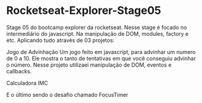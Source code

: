 # Rocketseat-Explorer-Stage05
Stage 05 do bootcamp explorer da rocketseat. Nesse stage é focado no intermediário do javascript. Na manipulação de DOM, modules, factory e etc. Aplicando tudo através de 03 projetos:

Jogo de Advinhação
Um jogo feito em javascript, para advinhar um numero de 0 a 10. Ele mostra o tanto de tentativas em que você conseguiu advinhar o número. Nesse projeto utilizaei manipulação de DOM, eventos e callbacks.

Calculadora IMC

E o último sendo o desafio chamado FocusTimer



